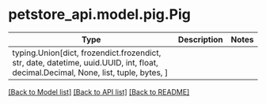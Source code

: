 # petstore_api.model.pig.Pig

Type | Description | Notes
------------- | ------------- | -------------
typing.Union[dict, frozendict.frozendict, str, date, datetime, uuid.UUID, int, float, decimal.Decimal, None, list, tuple, bytes, ] | |

[[Back to Model list]](../../README.md#documentation-for-models) [[Back to API list]](../../README.md#documentation-for-api-endpoints) [[Back to README]](../../README.md)

